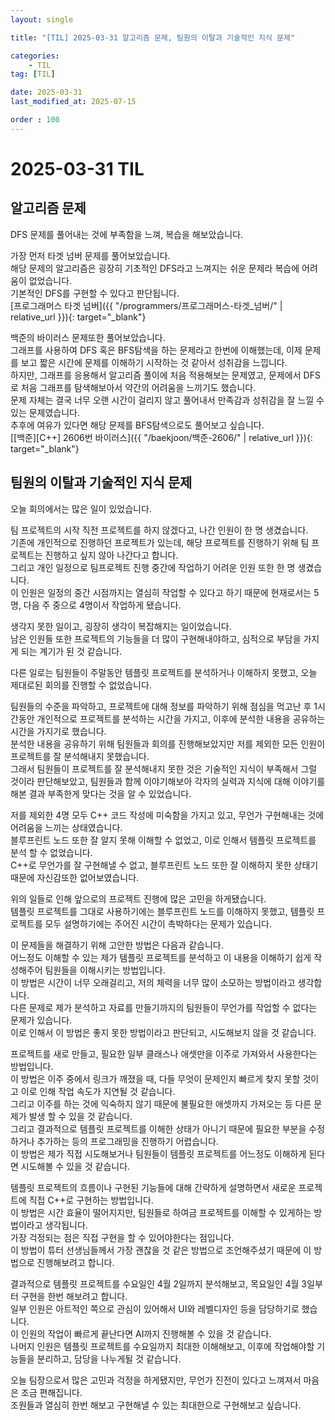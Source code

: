 ```yaml
---
layout: single

title: "[TIL] 2025-03-31 알고리즘 문제, 팀원의 이탈과 기술적인 지식 문제"

categories:
    - TIL
tag: [TIL]

date: 2025-03-31
last_modified_at: 2025-07-15

order : 100
---
```


# 2025-03-31 TIL

## 알고리즘 문제

DFS 문제를 풀어내는 것에 부족함을 느껴, 복습을 해보았습니다.

가장 먼저 타겟 넘버 문제를 풀어보았습니다.  
해당 문제의 알고리즘은 굉장히 기초적인 DFS라고 느껴지는 쉬운 문제라 복습에 어려움이 없었습니다.  
기본적인 DFS를 구현할 수 있다고 판단됩니다.  
[프로그래머스 타겟 넘버]({{ "/programmers/프로그래머스-타겟_넘버/" | relative_url }}){: target="_blank"}

백준의 바이러스 문제또한 풀어보았습니다.  
그래프를 사용하여 DFS 혹은 BFS탐색을 하는 문제라고 한번에 이해했는데, 이제 문제를 보고 짧은 시간에 문제를 이해하기 시작하는 것 같아서 성취감을 느낍니다.  
하지만, 그래프를 응용해서 알고리즘 풀이에 처음 적용해보는 문제였고, 문제에서 DFS로 처음 그래프를 탐색해보아서 약간의 어려움을 느끼기도 했습니다.  
문제 자체는 결국 너무 오랜 시간이 걸리지 않고 풀어내서 만족감과 성취감을 잘 느낄 수 있는 문제였습니다.  
추후에 여유가 있다면 해당 문제를 BFS탐색으로도 풀어보고 싶습니다.  
[[백준][C++] 2606번 바이러스]({{ "/baekjoon/백준-2606/" | relative_url }}){: target="_blank"}

## 팀원의 이탈과 기술적인 지식 문제

오늘 회의에서는 많은 일이 있었습니다.

팀 프로젝트의 시작 직전 프로젝트를 하지 않겠다고, 나간 인원이 한 명 생겼습니다.  
기존에 개인적으로 진행하던 프로젝트가 있는데, 해당 프로젝트를 진행하기 위해 팀 프로젝트는 진행하고 싶지 않아 나간다고 합니다.  
그리고 개인 일정으로 팀프로젝트 진행 중간에 작업하기 어려운 인원 또한 한 명 생겼습니다.  
이 인원은 일정의 중간 시점까지는 열심히 작업할 수 있다고 하기 때문에 현재로서는 5명, 다음 주 중으로 4명이서 작업하게 됐습니다.

생각지 못한 일이고, 굉장히 생각이 복잡해지는 일이었습니다.  
남은 인원들 또한 프로젝트의 기능들을 더 많이 구현해내야하고, 심적으로 부담을 가지게 되는 계기가 된 것 같습니다.

다른 일로는 팀원들이 주말동안 템플릿 프로젝트를 분석하거나 이해하지 못했고, 오늘 제대로된 회의를 진행할 수 없었습니다.  

팀원들의 수준을 파악하고, 프로젝트에 대해 정보를 파악하기 위해 점심을 먹고난 후 1시간동안 개인적으로 프로젝트를 분석하는 시간을 가지고, 이후에 분석한 내용을 공유하는 시간을 가지기로 했습니다.  
분석한 내용을 공유하기 위해 팀원들과 회의를 진행해보았지만 저를 제외한 모든 인원이 프로젝트를 잘 분석해내지 못했습니다.  
그래서 팀원들이 프로젝트를 잘 분석해내지 못한 것은 기술적인 지식이 부족해서 그럴 것이라 판단해보았고, 팀원들과 함께 이야기해보아 각자의 실력과 지식에 대해 이야기를 해본 결과 부족한게 맞다는 것을 알 수 있었습니다.

저를 제외한 4명 모두 C++ 코드 작성에 미숙함을 가지고 있고, 무언가 구현해내는 것에 어려움을 느끼는 상태였습니다.  
블루프린트 노드 또한 잘 알지 못해 이해할 수 없었고, 이로 인해서 템플릿 프로젝트를 분석 할 수 없었습니다.  
C++로 무언가를 잘 구현해낼 수 없고, 블루프린트 노드 또한 잘 이해하지 못한 상태기 때문에 자신감또한 없어보였습니다.

위의 일들로 인해 앞으로의 프로젝트 진행에 많은 고민을 하게됐습니다.  
템플릿 프로젝트를 그대로 사용하기에는 블루프린트 노드를 이해하지 못했고, 템플릿 프로젝트를 모두 설명하기에는 주어진 시간이 촉박하다는 문제가 있습니다.

이 문제들을 해결하기 위해 고안한 방법은 다음과 같습니다.  
어느정도 이해할 수 있는 제가 템플릿 프로젝트를 분석하고 이 내용을 이해하기 쉽게 작성해주어 팀원들을 이해시키는 방법입니다.  
이 방법은 시간이 너무 오래걸리고, 저의 체력을 너무 많이 소모하는 방법이라고 생각합니다.  
다른 문제로 제가 분석하고 자료를 만들기까지의 팀원들이 무언가를 작업할 수 없다는 문제가 있습니다.  
이로 인해서 이 방법은 좋지 못한 방법이라고 판단되고, 시도해보지 않을 것 같습니다.

프로젝트를 새로 만들고, 필요한 일부 클래스나 애셋만을 이주로 가져와서 사용한다는 방법입니다.  
이 방법은 이주 중에서 링크가 깨졌을 때, 다들 무엇이 문제인지 빠르게 찾지 못할 것이고 이로 인해 작업 속도가 지연될 것 같습니다.  
그리고 이주를 하는 것에 익숙하지 않기 때문에 불필요한 애셋까지 가져오는 등 다른 문제가 발생 할 수 있을 것 같습니다.  
그리고 결과적으로 템플릿 프로젝트를 이해한 상태가 아니기 때문에 필요한 부분을 수정하거나 추가하는 등의 프로그래밍을 진행하기 어렵습니다.  
이 방법은 제가 직접 시도해보거나 팀원들이 템플릿 프로젝트를 어느정도 이해하게 된다면 시도해볼 수 있을 것 같습니다.

템플릿 프로젝트의 흐름이나 구현된 기능들에 대해 간략하게 설명하면서 새로운 프로젝트에 직접 C++로 구현하는 방법입니다.  
이 방법은 시간 효율이 떨어지지만, 팀원들로 하여금 프로젝트를 이해할 수 있게하는 방법이라고 생각됩니다.  
가장 걱정되는 점은 직접 구현을 할 수 있어야한다는 점입니다.  
이 방법이 튜터 선생님들께서 가장 괜찮을 것 같은 방법으로 조언해주셨기 때문에 이 방법으로 진행해보려고 합니다.

결과적으로 템플릿 프로젝트를 수요일인 4월 2일까지 분석해보고, 목요일인 4월 3일부터 구현을 한번 해보려고 합니다.  
일부 인원은 아트적인 쪽으로 관심이 있어해서 UI와 레벨디자인 등을 담당하기로 했습니다.  
이 인원의 작업이 빠르게 끝난다면 AI까지 진행해볼 수 있을 것 같습니다.  
나머지 인원은 템플릿 프로젝트를 수요일까지 최대한 이해해보고, 이후에 작업해야할 기능들을 분리하고, 담당을 나누게될 것 같습니다.

오늘 팀장으로서 많은 고민과 걱정을 하게됐지만, 무언가 진전이 있다고 느껴져서 마음은 조금 편해집니다.  
조원들과 열심히 한번 해보고 구현해낼 수 있는 최대한으로 구현해보고 싶습니다.